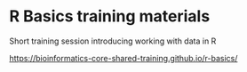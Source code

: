 # R Basics training materials

Short training session introducing working with data in R

https://bioinformatics-core-shared-training.github.io/r-basics/

